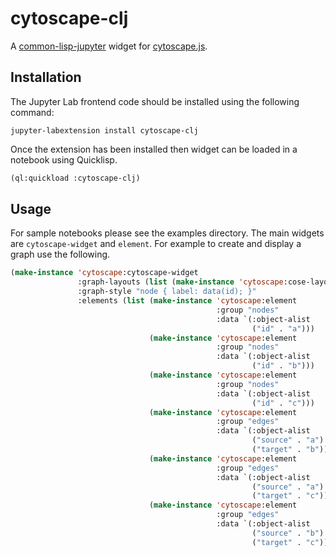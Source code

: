 # cytoscape-clj

A [common-lisp-jupyter][] widget for [cytoscape.js][].

## Installation

The Jupyter Lab frontend code should be installed using the following command:

```
jupyter-labextension install cytoscape-clj
```

Once the extension has been installed then widget can be loaded in a notebook
using Quicklisp.

```lisp
(ql:quickload :cytoscape-clj)
```

## Usage

For sample notebooks please see the examples directory. The main widgets are
`cytoscape-widget` and `element`. For example to create and display a graph
use the following.

```lisp
(make-instance 'cytoscape:cytoscape-widget
               :graph-layouts (list (make-instance 'cytoscape:cose-layout))
               :graph-style "node { label: data(id); }"
               :elements (list (make-instance 'cytoscape:element
                                              :group "nodes"
                                              :data `(:object-alist
                                                      ("id" . "a")))
                               (make-instance 'cytoscape:element
                                              :group "nodes"
                                              :data `(:object-alist
                                                      ("id" . "b")))
                               (make-instance 'cytoscape:element
                                              :group "nodes"
                                              :data `(:object-alist
                                                      ("id" . "c")))
                               (make-instance 'cytoscape:element
                                              :group "edges"
                                              :data `(:object-alist
                                                      ("source" . "a")
                                                      ("target" . "b")))
                               (make-instance 'cytoscape:element
                                              :group "edges"
                                              :data `(:object-alist
                                                      ("source" . "a")
                                                      ("target" . "c")))
                               (make-instance 'cytoscape:element
                                              :group "edges"
                                              :data `(:object-alist
                                                      ("source" . "b")
                                                      ("target" . "c")))))
```

[common-lisp-jupyter]: https://yitzchak.github.io/common-lisp-jupyter/ 
[cytoscape.js]: https://js.cytoscape.org/
